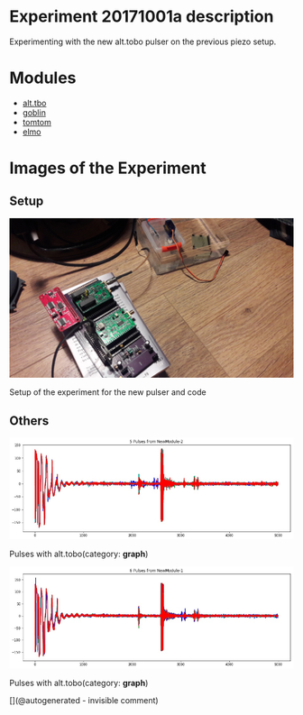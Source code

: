# Experiment 20171001a description

Experimenting with the new alt.tobo pulser on the previous piezo setup.



# Modules

* [alt.tbo](/alt.tbo/)
* [goblin](/goblin/)
* [tomtom](/tomtom/)
* [elmo](/elmo/)




# Images of the Experiment

## Setup

![](/alt.tbo/20171001a/20171001_135009.jpg)

Setup of the experiment for the new pulser and code

## Others

![](/alt.tbo/20171001a/Pulses_NewModule-2.jpg)

Pulses with alt.tobo(category: __graph__)

![](/alt.tbo/20171001a/Pulses_NewModule-1.jpg)

Pulses with alt.tobo(category: __graph__)










[](@autogenerated - invisible comment)